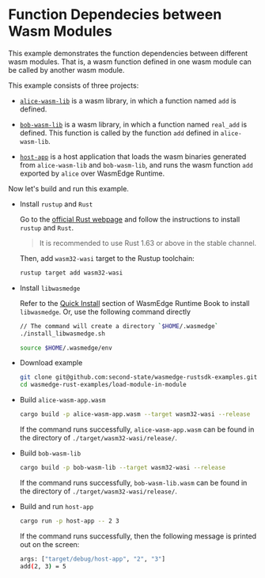 # Function Dependecies between Wasm Modules

This example demonstrates the function dependencies between different wasm modules. That is, a wasm function defined in one wasm module can be called by another wasm module.

This example consists of three projects:

- [`alice-wasm-lib`](wasm-lib) is a wasm library, in which a function named `add` is defined.

- [`bob-wasm-lib`](wasm-lib) is a wasm library, in which a function named `real_add` is defined. This function is called by the function `add` defined in `alice-wasm-lib`.

- [`host-app`](host-app) is a host application that loads the wasm binaries generated from `alice-wasm-lib` and `bob-wasm-lib`, and runs the wasm function `add` exported by `alice` over WasmEdge Runtime.

Now let's build and run this example.

- Install `rustup` and `Rust`

  Go to the [official Rust webpage](https://www.rust-lang.org/tools/install) and follow the instructions to install `rustup` and `Rust`.

  > It is recommended to use Rust 1.63 or above in the stable channel.

  Then, add `wasm32-wasi` target to the Rustup toolchain:

  ```bash
  rustup target add wasm32-wasi
  ```

- Install `libwasmedge`

  Refer to the [Quick Install](https://wasmedge.org/book/en/quick_start/install.html#quick-install) section of WasmEdge Runtime Book to install `libwasmedge`. Or, use the following command directly

  ```bash
  // The command will create a directory `$HOME/.wasmedge`
  ./install_libwasmedge.sh

  source $HOME/.wasmedge/env
  ```

 

- Download example

  ```bash
  git clone git@github.com:second-state/wasmedge-rustsdk-examples.git
  cd wasmedge-rust-examples/load-module-in-module
  ```

- Build `alice-wasm-app.wasm`

  ```bash
  cargo build -p alice-wasm-app.wasm --target wasm32-wasi --release
  ```

  If the command runs successfully, `alice-wasm-app.wasm` can be found in the directory of `./target/wasm32-wasi/release/`.

- Build `bob-wasm-lib`

  ```bash
  cargo build -p bob-wasm-lib --target wasm32-wasi --release
  ```

  If the command runs successfully, `bob-wasm-lib.wasm` can be found in the directory of `./target/wasm32-wasi/release/`.

- Build and run `host-app`

  ```bash
  cargo run -p host-app -- 2 3
  ```

  If the command runs successfully, then the following message is printed out on the screen:

  ```bash
  args: ["target/debug/host-app", "2", "3"]
  add(2, 3) = 5
  ```
